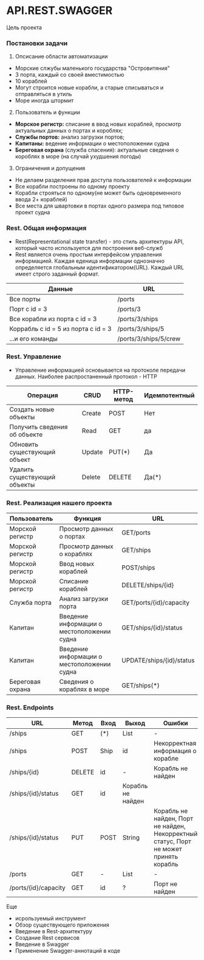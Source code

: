 # API.REST.SWAGGER

Цель проекта
###  Постановки задачи
1. Опсисание области автоматизации
 - Морские слжубы маленького государства "Островитяния"
 - 3 порта, каждый со своей вместимостью
 - 10 кораблей
 - Могут строится новые корабли, а старые списываться и отправляться в утиль
 - Море иногда штормит
2. Пользователь и функции
 - **Морское регистр:** списание в ввод новых кораблей, просмотр актуальных данных о портах и короблях;
 - **Службы портов:** анализ загрузки портов;
 - **Капитаны:** ведение информации о местоположении судна
 - **Береговая охрана** (служба спасения): актуальные сведения о короблях в море (на случай ухудшения погоды)
3. Ограничения и допущения
 - Не делаем разделения прав доступа пользователей к информации
 - Все корабли построены по одному проекту
 - Корабли строяться по одному(не может быть одновременного ввода 2+ кораблей)
 - Все места для швартовки в портах одного размера под типовое проект судна



### Rest. Общая информация
- Rest(Representational state transfer) - это стиль архитектуры API, который часто используется для построения веб-служб
- Rest является очень простым интерфейсом управления информацией. Каждая еденица информации однозначно определяется глобальным идентификатором(URL). Каждый URL имеет строго заданный формат.

| Данные | URL |
|----------------|---------|
| Все порты | /ports |
| Порт с id = 3 | /ports/3 |
| Все корабли из порта с id = 3 | /ports/3/ships |
| Коррабль с id = 5 из порта с id = 3 | /ports/3/ships/5 |
| ...и его команды | /ports/3/ships/5/crew |


### Rest. Управление
- Управление информацией основывается на протоколе передачи данных. Наиболее распростаненный протокол - HTTP

| Операция | CRUD | HTTP-метод | Идемпотентный |
|----------------|---------|---------|---------|
| Создать новые объекты | Create | POST | Нет |
| Получить сведения об объекте | Read | GET | да |
| Обновить существующий объект | Update | PUT(\*) | Да |
| Удалить существующий объекты | Delete | DELETE | Да(\*) |


### Rest. Реализация нашего проекта
| Пользователь | Функция | URL |
|----------------|---------|---------|
| Морской регистр | Просмотр данных о портах | GET/ports |
| Морской регистр | Просмотр данных о кораблях | GET/ships |
| Морской регистр | Ввод новых кораблей | POST/ships |
| Морской регистр | Списание кораблей | DELETE/ships/{id} |
| Служба порта | Анализ загрузки порта | GET/ports/{id}/capacity |
| Капитан | Введение информации о местоположении судна | GET/ships/{id}/status |
| Капитан | Введение информации о местоположении судна | UPDATE/ships/{id}/status |
| Береговая охрана | Сведения о кораблях в море | GET/ships(\*) |




### Rest. Endpoints
| URL | Метод | Вход | Выход |Ошибки |
|----------------|---------|---------|---------|---------|
| /ships | GET | (\*) | List<Ship> |  - |
| /ships  | POST | Ship | id | Некорректная информация о корабле |
| /ships/{id} | DELETE | id | - | Корабль не найден |
| /ships/{id}/status  | GET | id | Корабль не найден |
| /ships/{id}/status  | PUT | POST | String |Корабль не найден, Порт не найден, Некорректный статус, Порт не может принять корабль |
| /ports | GET | - | List<Port> | - |
| /ports/{id}/capacity | GET | id | ? |  Порт не найден |








 Еще
- исрользуемый инструмент
- Обзор существующего приложения
- Введение в Rest-архитектуру
- Создание Rest сервисов
- Введение в Swagger
- Применение Swagger-аннотаций в коде
